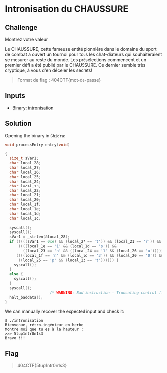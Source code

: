 # Intronisation du CHAUSSURE

## Challenge
Montrez votre valeur

Le CHAUSSURE, cette fameuse entité pionnière dans le domaine du sport de combat a ouvert un tournoi pour tous les chat-diateurs qui souhaiteraient se mesurer au reste du monde. Les présélections commencent et un premier défi a été publié par le CHAUSSURE. Ce dernier semble très cryptique, à vous d'en déceler les secrets!

> Format de flag : 404CTF{mot-de-passe}

## Inputs
- Binary: [intronisation](./intronisation)

## Solution
Opening the binary in `Ghidra`:

```c
void processEntry entry(void)

{
  size_t sVar1;
  char local_28;
  char local_27;
  char local_26;
  char local_25;
  char local_24;
  char local_23;
  char local_22;
  char local_21;
  char local_20;
  char local_1f;
  char local_1e;
  char local_1d;
  char local_1c;
  
  syscall();
  syscall();
  sVar1 = _strlen(&local_28);
  if (((((sVar1 == 0xe) && (local_27 == 't')) && (local_21 == 'r')) &&
      ((((local_1e == '1' && (local_1d == 's')) &&
        ((local_23 == 'n' && ((local_24 == '1' && (local_26 == 'u')))))) && (local_28 == '5')))) &&
     ((((local_1f == 'n' && (local_1c == '3')) && (local_20 == '0')) &&
      ((local_25 == 'p' && (local_22 == 't')))))) {
    syscall();
  }
  else {
    syscall();
  }
  syscall();
                    /* WARNING: Bad instruction - Truncating control flow here */
  halt_baddata();
}
```

We can manually recover the expected input and check it:

```console
$ ./intronisation
Bienvenue, rétro-ingénieur en herbe!
Montre moi que tu es à la hauteur :
>>> 5tup1ntr0n1s3
Bravo !!!
```

## Flag
> 404CTF{5tup1ntr0n1s3}
